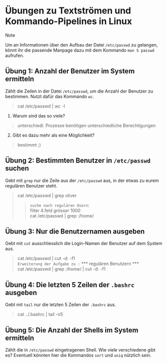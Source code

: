 # Übungen zu Textströmen und Kommando-Pipelines in Linux

> [!NOTE]
> Um an Informationen über den Aufbau der Datei `/etc/passwd` zu gelangen, könnt ihr die passende Manpage dazu mit dem Kommando `man 5 passwd` aufrufen.

## Übung 1: Anzahl der Benutzer im System ermitteln
Zählt die Zeilen in der Datei `/etc/passwd`, um die Anzahl der Benutzer zu bestimmen. Nutzt dafür das Kommando `wc`.

>  cat /etc/passwd | wc -l

1. Warum sind das so viele?  
> unterschiedl. Prozesse benötigen unterschiedliche Berechtigungen  
2. Gibt es dazu mehr als eine Möglichkeit?  
> bestimmt ;)  

## Übung 2: Bestimmten Benutzer in `/etc/passwd` suchen
Gebt mit `grep` nur die Zeile aus der `/etc/passwd` aus, in der etwas zu eurem regulären Benutzer steht.

> cat /etc/passwd | grep oliver   
>> `suche nach regulären Usern`:   
>> filter 4.feld grösser 1000  
>> cat /etc/passwd | grep :/home/  
 
## Übung 3: Nur die Benutzernamen ausgeben
Gebt mit `cut` ausschliesslich die Login-Namen der Benutzer auf dem System aus.

> cat /etc/passwd | cut -d: -f1  
> `Erweiterung der Aufgabe zu :` 
*** regulären Benutzern ***   
> cat /etc/passwd | grep :/home/ | cut -d: -f1  


## Übung 4: Die letzten 5 Zeilen der `.bashrc` ausgeben
Gebt mit `tail` nur die letzten 5 Zeilen der `.bashrc` aus.

> cat ../.bashrc | tail -n5  

## Übung 5: Die Anzahl der Shells im System ermitteln
Zählt die in `/etc/passwd` eingetragenen Shell. Wie viele verschiedene gibt es? Eventuell könnten hier die Kommandos `sort` und `uniq` nützlich sein.

